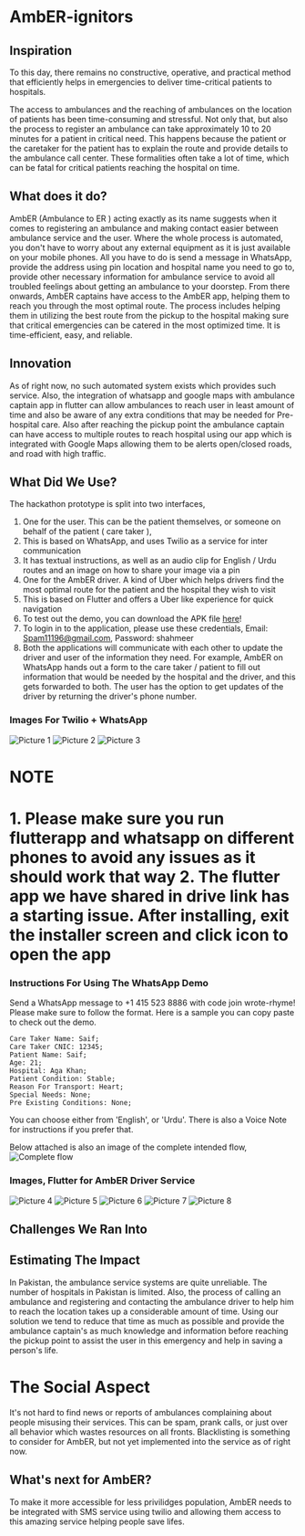 # AmbER-ignitors

## Inspiration

To this day, there remains no constructive, operative, and practical method that efficiently helps in emergencies to deliver time-critical patients to hospitals.

The access to ambulances and the reaching of ambulances on the location of patients has been time-consuming and stressful. Not only that, but also the process to register an ambulance can take approximately 10 to 20 minutes for a patient in critical need. This happens because the patient or the caretaker for the patient has to explain the route and provide details to the ambulance call center. These formalities often take a lot of time, which can be fatal for critical patients reaching the hospital on time.

## What does it do?

AmbER (Ambulance to ER ) acting exactly as its name suggests when it comes to registering an ambulance and making contact easier between ambulance service and the user. Where the whole process is automated, you don't have to worry about any external equipment as it is just available on your mobile phones. All you have to do is send a message in WhatsApp, provide the address using pin location and hospital name you need to go to, provide other necessary information for ambulance service to avoid all troubled feelings about getting an ambulance to your doorstep. From there onwards, AmbER captains have access to the AmbER app, helping them to reach you through the most optimal route. The process includes helping them in utilizing the best route from the pickup to the hospital making sure that critical emergencies can be catered in the most optimized time.  It is time-efficient, easy, and reliable.

## Innovation

As of right now, no such automated system exists which provides such service. Also, the integration of whatsapp and google maps with ambulance captain app in flutter can allow ambulances to reach user in least amount of time and also be aware of any extra conditions that may be needed for Pre-hospital care. Also after reaching the pickup point the ambulance captain can have access to multiple routes to reach hospital using our app which is integrated with Google Maps allowing them to be alerts open/closed roads, and road with high traffic.

## What Did We Use?

The hackathon prototype is split into two interfaces,

1. One for the user. This can be the patient themselves, or someone on behalf of the patient ( care taker ),
  1. This is based on WhatsApp, and uses Twilio as a service for inter communication
  2. It has textual instructions, as well as an audio clip for English / Urdu routes and an image on how to share your image via a pin
2. One for the AmbER driver. A kind of Uber which helps drivers find the most optimal route for the patient and the hospital they wish to visit
  1. This is based on Flutter and offers a Uber like experience for quick navigation
  2. To test out the demo, you can download the APK file [here](https://drive.google.com/file/d/1J0Ml9F7TPbtfGhwX_8VJtaX6w7YPkHLv/view)!
  3. To login in to the application, please use these credentials, Email: Spam11196@gmail.com, Password: shahmeer
3. Both the applications will communicate with each other to update the driver and user of the information they need. For example, AmbER on WhatsApp hands out a form to the care taker / patient to fill out information that would be needed by the hospital and the driver, and this gets forwarded to both. The user has the option to get updates of the driver by returning the driver's phone number.

### Images For Twilio + WhatsApp

![Picture 1](./assets/1.png)
![Picture 2](./assets/2.png)
![Picture 3](./assets/3.png)

<h1> NOTE <h1>
1. Please make sure you run flutterapp and whatsapp on different phones to avoid any issues as it should work that way
2. The flutter app we have shared in drive link has a starting issue. After installing, exit the installer screen and click icon to open the app

### Instructions For Using The WhatsApp Demo

Send a WhatsApp message to +1 415 523 8886 with code join wrote-rhyme!
Please make sure to follow the format. Here is a sample you can copy paste to check out the demo.
```
Care Taker Name: Saif;
Care Taker CNIC: 12345;
Patient Name: Saif;
Age: 21;
Hospital: Aga Khan;
Patient Condition: Stable;
Reason For Transport: Heart;
Special Needs: None;
Pre Existing Conditions: None;
```

You can choose either from 'English', or 'Urdu'. There is also a Voice Note for instructions if you prefer that.

Below attached is also an image of the complete intended flow,
![Complete flow](./assets/completeFlow.jpeg)

### Images, Flutter for AmbER Driver Service

![Picture 4](./assets/4.jpeg)
![Picture 5](./assets/5.jpeg)
![Picture 6](./assets/6.jpeg)
![Picture 7](./assets/7.jpeg)
![Picture 8](./assets/8.jpeg)

## Challenges We Ran Into

## Estimating The Impact 

In Pakistan, the ambulance service systems are quite unreliable. The number of hospitals in Pakistan is limited. Also, the process of calling an ambulance and registering and contacting the ambulance driver to help him to reach the location takes up a considerable amount of time. Using our solution we tend to reduce that time as much as possible and provide the ambulance captain's as much knowledge and information before reaching the pickup point to assist the user in this emergency and help in saving a person's life.

# The Social Aspect

It's not hard to find news or reports of ambulances complaining about people misusing their services. This can be spam, prank calls, or just over all behavior which wastes resources on all fronts. Blacklisting is something to consider for AmbER, but not yet implemented into the service as of right now.

## What's next for AmbER?

To make it more accessible for less privilidges population, AmbER needs to be integrated with SMS service using twilio and allowing them access to this amazing service helping people save lifes.
